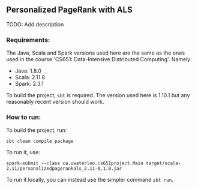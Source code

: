 ## Personalized PageRank with ALS

TODO: Add description

### Requirements:
The Java, Scala and Spark versions used here are the same as the ones 
used in the course 'CS651: Data-Intensive Distributed Computing'. Namely:
- Java: 1.8.0
- Scala: 2.11.8
- Spark: 2.3.1

To build the project, `sbt` is required. The version used here is 1.10.1 
but any reasonably recent version should work.

### How to run:
To build the project, run:
```
sbt clean compile package
```
To run it, use:
```
spark-submit --class ca.uwaterloo.cs651project.Main target/scala-2.11/personalizedpagerankals_2.11-0.1.0.jar 
```
To run it locally, you can instead use the simpler command `sbt run`.

